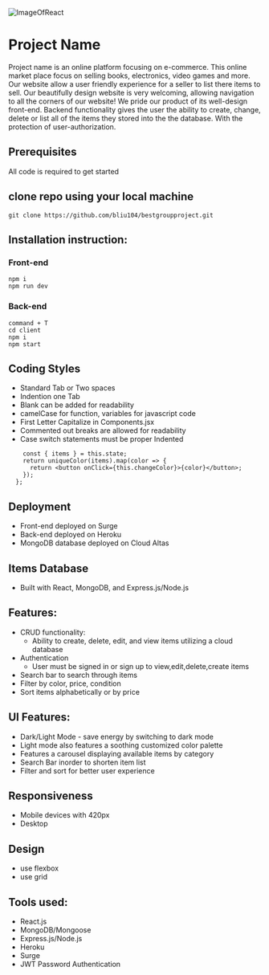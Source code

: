 ![ImageOfReact](https://upload.wikimedia.org/wikipedia/commons/thumb/a/a7/React-icon.svg/1024px-React-icon.svg.png)
# Project Name
Project name is an online platform focusing on e-commerce. This online market place focus on selling books, electronics, video games and more. Our website allow a user friendly experience for a seller to list there items to sell. Our beautifully design website is very welcoming, allowing navigation to all the corners of our website! We pride our product of its well-design front-end. Backend functionality gives the user the ability to create, change, delete or list all of the items they stored into the the database. With the protection of user-authorization.

## Prerequisites
All code is required to get started

 ## clone repo using your local machine
 ```git clone https://github.com/bliu104/bestgroupproject.git```
 ## Installation instruction:
 ### Front-end
 ```cd brestgroupproject
 npm i
 npm run dev
 ```
 ### Back-end
 ```
 command + T
 cd client
 npm i
 npm start
```

## Coding Styles
- Standard Tab or Two spaces
- Indention one Tab
- Blank can be added for readability
- camelCase for function, variables for javascript code
- First Letter Capitalize in Components.jsx
- Commented out breaks are allowed for readability
- Case switch statements must be proper Indented

```createFilterColor = () => {
    const { items } = this.state;
    return uniqueColor(items).map(color => {
      return <button onClick={this.changeColor}>{color}</button>;
    });
  };
  ```

## Deployment
- Front-end deployed on Surge
- Back-end deployed on Heroku
- MongoDB database deployed on Cloud Altas

## Items Database 
- Built with React, MongoDB, and Express.js/Node.js

## Features: 

- CRUD functionality: 
  - Ability to create, delete, edit, and view items utilizing a cloud database 
- Authentication 
  - User must be signed in or sign up to view,edit,delete,create items 
- Search bar to search through items 
- Filter by color, price, condition
- Sort items alphabetically or by price 

## UI Features: 
- Dark/Light Mode - save energy by switching to dark mode
- Light mode also features a soothing customized color palette 
- Features a carousel displaying available items by category 
- Search Bar inorder to shorten item list
- Filter and sort for better user experience

## Responsiveness
- Mobile devices with 420px
- Desktop

## Design
- use flexbox
- use grid

## Tools used: 
- React.js 
- MongoDB/Mongoose 
- Express.js/Node.js
- Heroku 
- Surge 
- JWT Password Authentication

